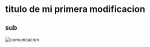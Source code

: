 # titulo de mi primera modificacion
## sub 
![comunicacion ](https://cdn0.unprofesor.com/es/posts/1/8/5/codigo_de_la_comunicacion_ejemplos_2581_600.jpg)
